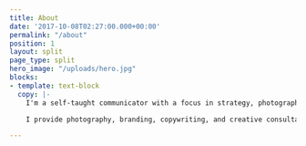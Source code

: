 ```yaml
---
title: About
date: '2017-10-08T02:27:00.000+00:00'
permalink: "/about"
position: 1
layout: split
page_type: split
hero_image: "/uploads/hero.jpg"
blocks:
- template: text-block
  copy: |-
    I'm a self-taught communicator with a focus in strategy, photography, and writing. I love working with individuals, small start-ups and established brands to craft a clear, consistent message through pure, candid collaboration.

    I provide photography, branding, copywriting, and creative consultation services. [Let's work together.](mailto:jrandallwinton@gmail.com?subject=Project Inquiry "Contact")

---
```

